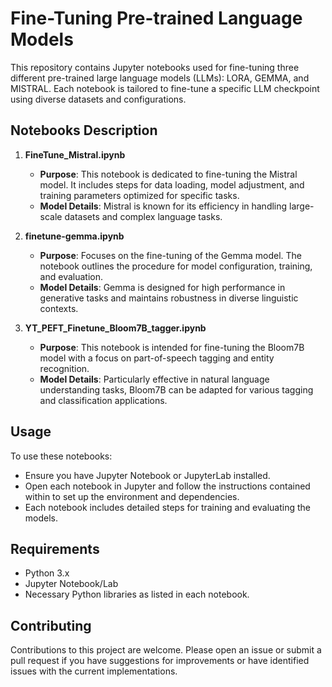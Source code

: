 # Fine-Tuning Pre-trained Language Models

This repository contains Jupyter notebooks used for fine-tuning three different pre-trained large language models (LLMs): LORA, GEMMA, and MISTRAL. Each notebook is tailored to fine-tune a specific LLM checkpoint using diverse datasets and configurations.

## Notebooks Description

1. **FineTune_Mistral.ipynb**
   - **Purpose**: This notebook is dedicated to fine-tuning the Mistral model. It includes steps for data loading, model adjustment, and training parameters optimized for specific tasks.
   - **Model Details**: Mistral is known for its efficiency in handling large-scale datasets and complex language tasks.

2. **finetune-gemma.ipynb**
   - **Purpose**: Focuses on the fine-tuning of the Gemma model. The notebook outlines the procedure for model configuration, training, and evaluation.
   - **Model Details**: Gemma is designed for high performance in generative tasks and maintains robustness in diverse linguistic contexts.

3. **YT_PEFT_Finetune_Bloom7B_tagger.ipynb**
   - **Purpose**: This notebook is intended for fine-tuning the Bloom7B model with a focus on part-of-speech tagging and entity recognition.
   - **Model Details**: Particularly effective in natural language understanding tasks, Bloom7B can be adapted for various tagging and classification applications.

## Usage

To use these notebooks:
- Ensure you have Jupyter Notebook or JupyterLab installed.
- Open each notebook in Jupyter and follow the instructions contained within to set up the environment and dependencies.
- Each notebook includes detailed steps for training and evaluating the models.

## Requirements

- Python 3.x
- Jupyter Notebook/Lab
- Necessary Python libraries as listed in each notebook.

## Contributing

Contributions to this project are welcome. Please open an issue or submit a pull request if you have suggestions for improvements or have identified issues with the current implementations.


